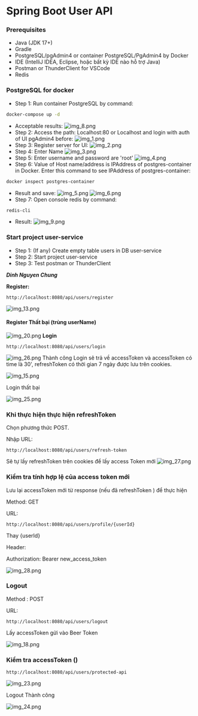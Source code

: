 # Spring Boot User API

### Prerequisites

- Java (JDK 17+)
- Gradle
- PostgreSQL/pgAdmin4 or container PostgreSQL/PgAdmin4 by Docker
- IDE (IntelliJ IDEA, Eclipse, hoặc bất kỳ IDE nào hỗ trợ Java)
- Postman or ThunderClient for VSCode
- Redis

### PostgreSQL for docker
- Step 1: Run container PostgreSQL by command:
```bash
docker-compose up -d
```
- Acceptable results:
![img_8.png](img_8.png)
- Step 2: Access the path: Localhost:80 or Localhost and login with auth of UI pgAdmin4 before:
![img_1.png](img_1.png)
- Step 3: Register server for UI: 
![img_2.png](img_2.png)
- Step 4: Enter Name
![img_3.png](img_3.png)
- Step 5: Enter username and password are 'root'
![img_4.png](img_4.png)
- Step 6: Value of Host name/address is IPAddress of postgres-container in Docker. Enter this command to see IPAddress of postgres-container:
```bash
docker inspect postgres-container
```
- Result and save: ![img_5.png](img_5.png) ![img_6.png](img_6.png)
- Step 7: Open console redis by command:
```bash
redis-cli
```
- Result:
![img_9.png](img_9.png)
### Start project user-service
- Step 1: (If any) Create empty table users in DB user-service
- Step 2: Start project user-service
- Step 3: Test postman or ThunderClient

***Dinh Nguyen Chung***

**Register:**
```angular2html
http://localhost:8080/api/users/register
```
![img_13.png](img_13.png)
#### Register Thất bại  (trùng userName)
![img_20.png](img_20.png)
**Login**
```angular2html
http://localhost:8080/api/users/login
```
![img_26.png](img_26.png)
Thành công Login sẽ trả về accessToken và accessToken có time là 30', refreshToken có thời gian 7 ngày được lưu trên cookies.

![img_15.png](img_15.png)

Login thất bại 

![img_25.png](img_25.png)

### Khi thực hiện thực hiện refreshToken 


Chọn phương thức POST.

Nhập URL:
```angular2html
http://localhost:8080/api/users/refresh-token
```
Sẽ tự lấy refreshToken trên cookies để lấy access Token mới
![img_27.png](img_27.png)

### Kiểm tra tính hợp lệ của access token mới 

Lưu lại accessToken mới từ response (nếu đã refreshToken ) để thực hiện

Method: GET

URL: 
```
http://localhost:8080/api/users/profile/{userId}
```

Thay {userId} 

Header:

Authorization: Bearer new_access_token

![img_28.png](img_28.png)


### Logout
Method : POST

URL:
```angular2html
http://localhost:8080/api/users/logout
```

Lấy accessToken gửi vào Beer Token

![img_18.png](img_18.png)

### Kiểm tra accessToken ()
```
http://localhost:8080/api/users/protected-api
```

![img_23.png](img_23.png)

Logout Thành công

![img_24.png](img_24.png)
